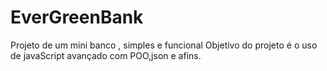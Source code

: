 # EverGreenBank

Projeto de um mini banco , simples e funcional 
Objetivo do projeto é o uso de javaScript avançado com POO,json e afins.
